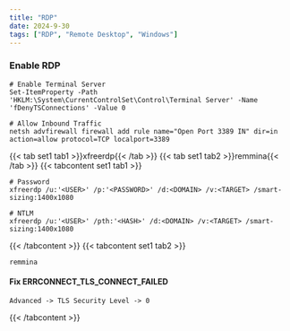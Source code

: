 ```yaml
---
title: "RDP"
date: 2024-9-30
tags: ["RDP", "Remote Desktop", "Windows"]
---
```


### Enable RDP

```console
# Enable Terminal Server
Set-ItemProperty -Path 'HKLM:\System\CurrentControlSet\Control\Terminal Server' -Name 'fDenyTSConnections' -Value 0
```

```console
# Allow Inbound Traffic
netsh advfirewall firewall add rule name="Open Port 3389 IN" dir=in action=allow protocol=TCP localport=3389
```

{{< tab set1 tab1 >}}xfreerdp{{< /tab >}}
{{< tab set1 tab2 >}}remmina{{< /tab >}}
{{< tabcontent set1 tab1 >}}

```console
# Password
xfreerdp /u:'<USER>' /p:'<PASSWORD>' /d:<DOMAIN> /v:<TARGET> /smart-sizing:1400x1080
```

```console
# NTLM
xfreerdp /u:'<USER>' /pth:'<HASH>' /d:<DOMAIN> /v:<TARGET> /smart-sizing:1400x1080
```

{{< /tabcontent >}}
{{< tabcontent set1 tab2 >}}

```console
remmina
```

#### Fix ERRCONNECT_TLS_CONNECT_FAILED

```console
Advanced -> TLS Security Level -> 0
```

{{< /tabcontent >}}
